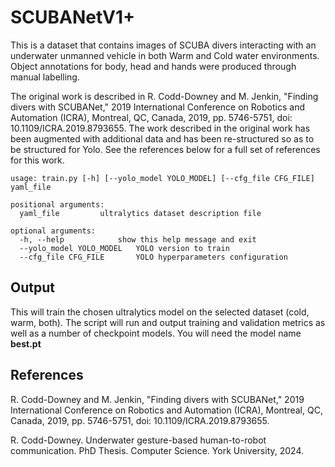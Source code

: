 # SCUBANetV1+

This is a dataset that contains images of SCUBA divers interacting with an underwater unmanned vehicle in both Warm and Cold water environments. Object annotations for body, head and hands were produced through manual labelling.

The original work is described in R. Codd-Downey and M. Jenkin, "Finding divers with SCUBANet," 2019 International Conference on Robotics and Automation (ICRA), Montreal, QC, Canada, 2019, pp. 5746-5751, doi: 10.1109/ICRA.2019.8793655. The work described in the original work has been augmented with additional data and has been re-structured so as to be structured for Yolo. See the references below for a full set of references for this work.

```
usage: train.py [-h] [--yolo_model YOLO_MODEL] [--cfg_file CFG_FILE] yaml_file

positional arguments:
  yaml_file			ultralytics dataset description file

optional arguments:
  -h, --help			show this help message and exit
  --yolo_model YOLO_MODEL	YOLO version to train
  --cfg_file CFG_FILE		YOLO hyperparameters configuration 
```

## Output

This will train the chosen ultralytics model on the selected dataset (cold, warm, both). The script
will run and output training and validation metrics as well as a number of checkpoint models. You will need
the model name **best.pt**

## References
R. Codd-Downey and M. Jenkin, "Finding divers with SCUBANet," 2019 International Conference on Robotics and Automation (ICRA), Montreal, QC, Canada, 2019, pp. 5746-5751, doi: 10.1109/ICRA.2019.8793655. 

R. Codd-Downey. Underwater gesture-based human-to-robot communication. PhD Thesis. Computer Science. York University, 2024.


